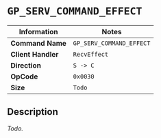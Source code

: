 # `GP_SERV_COMMAND_EFFECT`

| Information               | Notes |
|---                        |---    |
| **Command Name**          | `GP_SERV_COMMAND_EFFECT` |
| **Client Handler**        | `RecvEffect` |
| **Direction**             | `S -> C` |
| **OpCode**                | `0x0030` |
| **Size**                  | `Todo` |

## Description

_Todo._
